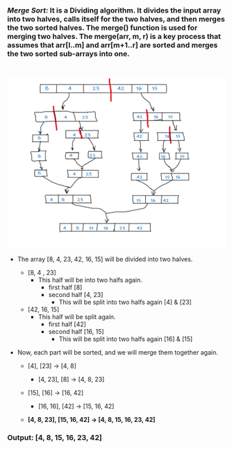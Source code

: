 ### *Merge Sort:* It is a Dividing algorithm. It divides the input array into two halves, calls itself for the two halves, and then merges the two sorted halves. The merge() function is used for merging two halves. The merge(arr, m, r) is a key process that assumes that arr[l..m] and arr[m+1..r] are sorted and merges the two sorted sub-arrays into one.

<br>

![Blog Image](blogImage.png)
 

 * The array [8, 4, 23, 42, 16, 15] will be divided into two halves.
    * [8, 4 , 23]
        * This half will be into two halfs again.
             - first half [8]
             - second half [4, 23]
                 * This will be split into two halfs again
        [4] & [23]
    * [42, 16, 15]
        - This half will be split again.
             * first half [42]
             * second half [16, 15]
                - This will be split into two halfs again [16] & [15]

* Now, each part will be sorted, and we will merge them together again.
    - [4], [23] ->  [4, 8]
        - [4, 23], [8] ->  [4, 8, 23]

    - [15], [16] ->  [16, 42]
        - [16, 16], [42] ->  [15, 16, 42]

    - **[4, 8, 23],  [15, 16, 42] -> [4, 8, 15, 16, 23, 42]** 
           
### Output: [4, 8, 15, 16, 23, 42]          